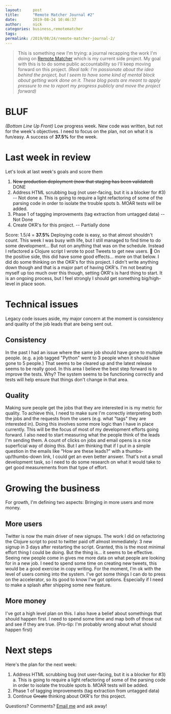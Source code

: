 ```yaml
---
layout:     post
title:      "Remote Matcher Journal #2"
date:       2019-08-24 10:46:37
author:     nick
categories: business,remotematcher
tags:  
permalink: /2019/08/24/remote-matcher-journal-2/
---
```

> This is something new I'm trying: a journal recapping the work I'm doing on [Remote Matcher](https://remotematcher.com) which is my current side project. My goal with this is to do some public accountability so I'll keep moving forward on this project. _(Real talk: I'm passionate about the idea behind the project, but I seem to have some kind of mental block about getting work done on it. These blog posts are meant to apply pressure to me to report my progress publicly and move the project forward)_

# BLUF

_(Bottom Line Up Front)_ Low progress week. New code was written, but not for the week's objectives. I need to focus on the plan, not on what it is fun/easy. A success of **37.5%** for the week. 

# Last week in review

Let's look at last week's goals and score them 

  1. ~~New production deployment (now that staging has been validated)~~ DONE
  2. Address HTML scrubbing bug (not user-facing, but it is a blocker for #3) -- Not done a. This is going to require a light refactoring of some of the parsing code in order to isolate the trouble spots b. MOAR tests will be added.
  3. Phase 1 of tagging improvements (tag extraction from untagged data) -- Not Done
  4. Create OKR's for this project. -- Partially done

Score: 1.5/4 = **37.5%** Deploying code is easy, so that almost shouldn't count. This week I was busy with life, but I still managed to find time to do some development... But not on anything that was on the schedule. Instead I refactored a Clojure script I wrote to post Tweets to get new users. :facepalm: On the positive side, this did have some good effects... more on that below. I did do some thinking on the OKR's for this project. I didn't write anything down though and that is a major part of having OKR's. I'm not beating myself up too much over this though, setting OKR's is hard thing to start. It is an ongoing process, but I feel strongly I should get something big/high-level in place soon. 

# Technical issues

Legacy code issues aside, my major concern at the moment is consistency and quality of the job leads that are being sent out. 

## Consistency

In the past I had an issue where the same job should have gone to multiple people. (e.g. a job tagged "Python" went to 3 people when it should have gone to 5 people.) That seems to be cleared up and the latest release seems to be really good. In this area I believe the best step forward is to improve the tests. Why? The system seems to be functioning correctly and tests will help ensure that things don't change in that area. 

## Quality

Making sure people get the jobs that they are interested in is my metric for quality. To achieve this, I need to make sure I'm correctly interpreting both the jobs and the requests from the users (e.g. what "tags" they are interested in). Doing this involves some more logic than I have in place currently. This will be the focus of most of my development efforts going forward. I also need to start measuring what the people think of the leads I'm sending them. A count of clicks on jobs and email opens is a nice superficial way of doing this. But I am thinking that if I put in a simple question in the emails like "How are these leads?" with a thumbs-up/thumbs-down link, I could get an even better answer. That's not a small development task, so I need to do some research on what it would take to get good measurements from that type of effort. 

# Growing the business

For growth, I'm defining two aspects: Bringing in more users and more money. 

## More users

Twitter is now the main driver of new signups. The work I did on refactoring the Clojure script to post to twitter paid off almost immediately: 3 new signup in 3 days after restarting the script. Granted, this is the most minimal effort thing I could be doing. But the thing is... it seems to be effective. Seeing new people come in gives me more data on what people are looking for in a new job. I need to spend some time on creating new tweets, this would be a good exercise in copy writing. For the moment, I'm ok with the level of users coming into the system. I've got some things I can do to press on the accelerator, so its good to know I've got options. Especially if I need to make a splash after shipping some new feature. 

## More money

I've got a high level plan on this. I also have a belief about somethings that should happen first. I need to spend some time and map both of those out and see if they are true. (Pro-tip: I'm probably wrong about what should happen first) 

# Next steps

Here's the plan for the next week: 

  1. Address HTML scrubbing bug (not user-facing, but it is a blocker for #3) a. This is going to require a light refactoring of some of the parsing code in order to isolate the trouble spots b. MOAR tests will be added.
  2. Phase 1 of tagging improvements (tag extraction from untagged data)
  3. Continue ~~Create~~ thinking about OKR's for this project.

Questions? Comments? [Email me](mailto:nick@ironboundsoftware.com) and ask away!
